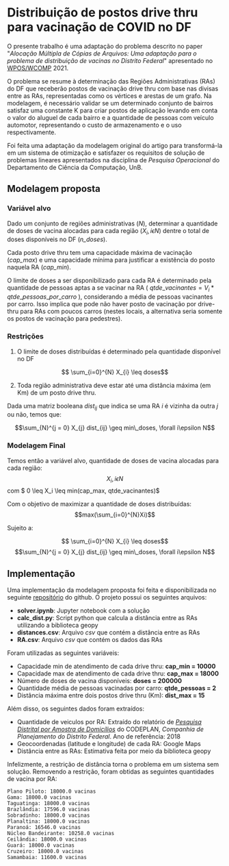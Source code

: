 # Distribuição de postos drive thru para vacinação de COVID no DF

O presente trabalho é uma adaptação do problema descrito no paper "*Alocação Múltipla de Cópias de Arquivos: Uma adaptação para o problema de distribuição de vacinas no Distrito Federal*" apresentado no [WPOS/WCOMP](http://wpos.unb.br) 2021.

O problema se resume à determinação das Regiões Administrativas (RAs) do DF que receberão postos de vacinação drive thru com base nas divisas entre as RAs, representadas como os vértices e arestas de um grafo. Na modelagem, é necessário validar se um determinado conjunto de bairros satisfaz uma constante K para criar postos de aplicação levando em conta o valor do aluguel de cada bairro e a quantidade de pessoas com veículo automotor, representando o custo de armazenamento e o uso respectivamente.

Foi feita uma adaptação da modelagem original do artigo para transformá-la em um sistema de otimização e satisfazer os requisitos de solução de problemas lineares apresentados na disciplina de *Pesquisa Operacional* do Departamento de Ciência da Computação, UnB.

## Modelagem proposta


### Variável alvo

Dado um conjunto de regiões administrativas (*N*), determinar a quantidade de doses de vacina alocadas para cada região ($X_i, i\epsilon N$) dentre o total de doses disponíveis no DF (*n_doses*).

Cada posto drive thru tem uma capacidade máxima de vacinação (*cap_max*) e uma capacidade mínima para justificar a existência do posto naquela RA (*cap_min*).

O limite de doses a ser disponibilizado para cada RA é determinado pela quantidade de pessoas aptas a se vacinar na RA ( $qtde\_vacinantes = V_i * qtde\_pessoas\_por\_carro$ ), considerando a média de pessoas vacinantes por carro. Isso implica que pode não haver posto de vacinação por drive-thru para RAs com poucos carros (nestes locais, a alternativa seria somente os postos de vacinação para pedestres).

### Restrições

1. O limite de doses distribuídas é determinado pela quantidade disponível no DF


$$ \sum_{i=0}^{N} X_{i} \leq doses$$

2. Toda região administrativa deve estar até uma distância máxima (em Km) de um posto drive thru.

Dada uma matriz booleana $dist_{ij}$ que indica se uma RA *i* é vizinha da outra *j* ou não, temos que:


$$\sum_{N}^{j = 0} X_{j} dist_{ij} \geq min\_doses, \forall i\epsilon N$$


### Modelagem Final

Temos então a variável alvo, quantidade de doses de vacina alocadas para cada região:
$$X_i, i\epsilon N$$
com  $ 0 \leq  X_i \leq min(cap\_max, qtde\_vacinantes)$

Com o objetivo de maximizar a quantidade de doses distribuídas:
$$max(\sum_{i=0}^{N}Xi)$$

Sujeito a:

$$ \sum_{i=0}^{N} X_{i} \leq doses$$
$$\sum_{N}^{j = 0} X_{j} dist_{ij} \geq min\_doses, \forall i\epsilon N$$


## Implementação

Uma implementação da modelagem proposta foi feita e disponibilizada no seguinte [repositório](https://github.com/FernandaAmaral/vaccinationPoints) do github. O projeto possui os seguintes arquivos:

- **solver.ipynb**: Jupyter notebook com a solução
- **calc_dist.py**: Script python que calcula a distância entre as RAs utilizando a biblioteca geopy
- **distances.csv**: Arquivo *csv* que contém a distância entre as RAs
- **RA.csv**: Arquivo *csv* que contém os dados das RAs

Foram utilizadas as seguintes variáveis:

- Capacidade min de atendimento de cada drive thru: **cap_min = 10000**
- Capacidade max de atendimento de cada drive thru: **cap_max = 18000**
- Número de doses de vacina disponíveis: **doses = 200000**
- Quantidade média de pessoas vacinadas por carro: **qtde_pessoas = 2**
- Distância máxima entre dois postos drive thru (Km): **dist_max = 15**

Além disso, os seguintes dados foram extraídos:

- Quantidade de veiculos por RA: Extraído do relatório de [*Pesquisa Distrital por Amostra de Domicílios*](https://www.codeplan.df.gov.br/pdad-2018/) do CODEPLAN, *Companhia de Planejamento do Distrito Federal*. Ano de referência: 2018
- Geocoordenadas (latitude e longitude) de cada RA: Google Maps
- Distância entre as RAs: Estimativa feita por meio da biblioteca geopy

Infelizmente, a restrição de distância torna o problema em um sistema sem solução. Removendo a restrição, foram obtidas as seguintes quantidades de vacina por RA:

```
Plano Piloto: 18000.0 vacinas
Gama: 18000.0 vacinas
Taguatinga: 18000.0 vacinas
Brazlândia: 17596.0 vacinas
Sobradinho: 18000.0 vacinas
Planaltina: 18000.0 vacinas
Paranoá: 16546.0 vacinas
Núcleo Bandeirante: 10258.0 vacinas
Ceilândia: 18000.0 vacinas
Guará: 18000.0 vacinas
Cruzeiro: 18000.0 vacinas
Samambaia: 11600.0 vacinas
```



